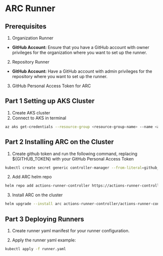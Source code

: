 # ARC Runner
## Prerequisites 
1. Organization Runner

- **GitHub Account:** Ensure that you have a GitHub account with owner privileges for the organization where you want to set up the runner.
  
2. Repository Runner

- **GitHub Account:** Have a GitHub account with admin privileges for the repository where you want to set up the runner.


3. GitHub Personal Access Token for ARC

## Part 1 Setting up AKS Cluster 
1. Create AKS cluster 
2. Connect to AKS in terminal
```bash 
az aks get-credentials --resource-group <resource-group-name> --name <aks-cluster-name>
```
## Part 2 Installing ARC on the Cluster 
1. Create github token and run the following command, replacing ${GITHUB_TOKEN} with your GitHub Personal Access Token 
```bash 
kubectl create secret generic controller-manager --from-literal=github_token=${GITHUB_TOKEN}
```

2. Add ARC helm repo 
```bash
helm repo add actions-runner-controller https://actions-runner-controller.github.io/actions-runner-controller
```

3. Install ARC on the cluster
```bash
helm upgrade --install arc actions-runner-controller/actions-runner-controller --set certManagerEnabled=false
```
## Part 3 Deploying Runners 
1. Create runner yaml manifest for your runner configuration.

2. Apply the runner yaml
example:
```bash
kubectl apply -f runner.yaml
```
